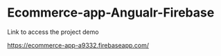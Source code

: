 # Ecommerce-app-Angualr-Firebase

Link to access the project demo

https://ecommerce-app-a9332.firebaseapp.com/
